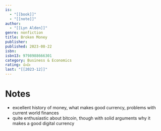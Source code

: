```yaml
---
is:
  - "[[book]]"
  - "[[note]]"
author:
  - "[[Lyn Alden]]"
genre: nonfiction
title: Broken Money
publisher: 
published: 2023-08-22
isbn: 
isbn13: 9798988666301
category: Business & Economics
rating: 👍👍
last: "[[2023-12]]"
---
```

# Notes
- excellent history of money, what makes good currency, problems with current world finances
- quite enthusiastic about bitcoin, though with solid arguments why it makes a good digital currency
